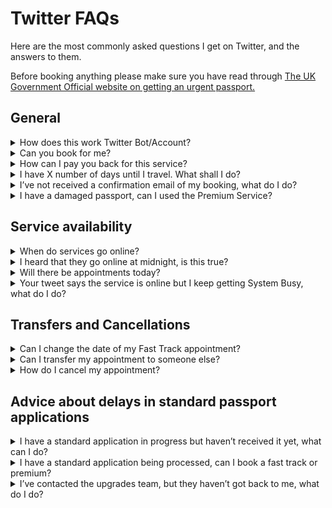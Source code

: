 # Twitter FAQs

Here are the most commonly asked questions I get on Twitter, and the answers to them.

Before booking anything please make sure you have read through <a href="https://www.gov.uk/get-a-passport-urgently">
The UK Government Official website on getting an urgent passport.</a>

## General

<details>
<summary>How does this work Twitter Bot/Account?</summary>
<br>
The bot checks the Premium and Fast Track websites every 30 minutes. If the websites 
are online, or online and busy, the bot will post a tweet. It will then check again
30 minutes later. The statuses on the tweets are therefore only valid for 30 minutes.
You can click the bell symbol (🔔) on the profile if you're using the Twitter mobile
app, this will then send you a push notification when the account tweets.
<br><br>
</details>

<details>
<summary>Can you book for me?</summary>
<br>
No, I do not book for other people.
<br><br>
</details>

<details>
<summary>How can I pay you back for this service?</summary>
<br>
Many people ask about how to thank me; I reply charity donations if possible. 
Many have donated to the Trussell Trust on my request but there is also a charity 
close to mine and my families heart too. Almost six years ago my nephew was born 
via emergency c section, he battled hard, but sadly passed away a week later. 
His name was Zachary 💙 and our family often raise money for The Grand Appeal  in his 
memory. I’ve set up a pot here:
<br><br>
<a href="https://www.justgiving.com/fundraising/donationsforzahary">
Just Giving Page</a>
<br><br>
It’s not my intentions for people to feel they have to donate to that page, 
Trussell Trust, or anywhere. You’re all travelling far and wide to get your 
passports and spending £££ doing so. I’m sharing this for those who are able to.
<br><br>
Thank you,
<br><br>
Michael ❤️
<br><br><br>
</details>

<details>
<summary>I have X number of days until I travel. What shall I do?
</summary>
<br>
This is just my advice and so please use your own judgement.
<br><br>
<b><u>If under 2 weeks</u></b><br>
If you can use the Premium Service you may be able to get an appointment in time.
Fast Track is unlikely as it takes a week from the appointment to receive the passport.
Another option is to contact the
<a href="https://www.gov.uk/passport-advice-line">passport advice line</a> 
to get an emergency appointment as you are within 2 weeks of travel.
<br><br>
<b><u>If 2-6 weeks</u></b><br>
For this, I would recommend booking a Fast Track appointment (released up to 3 weeks in advance). 
Although closer to 6 weeks you are the more likely it is you will get your passport back in time
using the standard service. If you fall within 2 weeks of travel you can contact the
<a href="https://www.gov.uk/passport-advice-line">passport advice line</a> to ask for a Fast Track upgrade.
<br><br>
<b><u>If 6-10 weeks</u></b><br>
There is no real advice or perfect option for this time-frame I'm afraid. The closer to
10 weeks you are the more likely it is you will get your passport back in time
using the standard service. If you fall within 2 weeks of travel you can contact the
<a href="https://www.gov.uk/passport-advice-line">passport advice line</a>  to ask for a Fast Track upgrade.
<br><br>
<b><u>10+ weeks</u></b><br>
For this, you should be able to get your passport back in time using the standard
service. If you fall within 2 weeks of travel you can contact the
<a href="https://www.gov.uk/passport-advice-line">passport advice line</a>  to ask for a Fast Track upgrade.
<br><br>
</details>

<details>
<summary>I’ve not received a confirmation email of my booking, what do I do?
</summary>
<br>
If you have screenshot proof of your appointment on the confirmation page, and/or
confirmation of payment, then you should be ok. But contact the 
<a href="https://www.gov.uk/passport-advice-line">passport advice line</a>
to be sure. HMPO are starting to email people in this position now with more
information.
<br><br>
</details>

<details>
<summary>I have a damaged passport, can I used the Premium Service?
</summary>
<br><br>
During the process of applying for a Premium appointment, they classify damaged passport as:
<br><br>
HM Passport Office classes your passport as damaged if:<br>
	•	you can’t read any of your details<br>
	•	the laminate cover has come away<br>
	•	there’s an ink or chemical spillage on any of the pages<br>
	•	there’s discolouring of your personal details (for example your name or date of birth) or on the official observations page<br>
	•	any of the pages are ripped, missing or detached<br>
	•	the chip is damaged or showing through the back cover (e-passports only)<br>
	•	there’s any damage to the back cover (for example ripped, bite marks or staple holes)<br>
	•	there’s excess water damage<br><br>
</details>

## Service availability

<details>
<summary>When do services go online?</summary>
<br>
There is no set time. Typically, they go online during working hours during weekdays.
<br><br>
</details>

<details>
<summary>I heard that they go online at midnight, is this true?</summary>
<br>
Over the several weeks this bot has been running it hasn't yet seen any evidence
that the services go online at midnight, or any set time.
<br><br>
</details>

<details>
<summary>Will there be appointments today?</summary>
<br>
I'm afraid I don't have any knowledge of when they will go online next.
<br><br>
</details>

<details>
<summary>Your tweet says the service is online but I keep getting System Busy, what 
do I do?</summary>
<br>
That means the service is online but many people are trying to access it.
Keep refreshing and you should hopefully get through and be able to book
an appointment.
<br><br>
</details>

## Transfers and Cancellations
<details>
<summary>Can I change the date of my Fast Track appointment?
</summary>
<br>
Yes, as long as you're not within 48 hours of the appointment. You can
change the appointment date by clicking the link in your confirmation email
when the Fast Track service is next online. Then you will be able to select
a different date.
<br><br>
</details>

<details>
<summary>Can I transfer my appointment to someone else?
</summary>
<br>
I don't think this is possible. Some people have had success doing this, but it is
not clear it can be done.
<br><br>
</details>

<details>
<summary>How do I cancel my appointment?
</summary>
<br>
You will need to contact the 
<a href="https://www.gov.uk/passport-advice-line">passport advice line</a> 
and let them know why you need to cancel.
<br><br>
</details>

## Advice about delays in standard passport applications
<details>
<summary>I have a standard application in progress but haven’t received it yet, 
what can I do?
</summary>
<br>
If you are within two weeks of travel, you should contact the 
<a href="https://www.gov.uk/passport-advice-line">passport advice line</a> and
they should be able to offer you a Fast Track upgrade. Otherwise, you can write and
request to withdraw your standard application in order to book an online urgent
appointment. However, it can take up to 3 weeks for your original application
to be cancelled.
<br><br>
</details>

<details>
<summary>I have a standard application being processed, can I book a fast track 
or premium?
</summary>
<br>
You cannot have more than one application in progress. You would need to contact
the <a href="https://www.gov.uk/passport-advice-line">passport advice line</a>
and withdraw your original application to use the Fast Track or Premium service. This
can take up to 3 weeks to complete.
<br><br>
</details>

<details>
<summary>I’ve contacted the upgrades team, but they haven’t got back to me, 
what do I do?
</summary>
<br>
Unfortunately, I am unable to help. You will have to keep trying to get hold of them.
<br><br>
</details>

